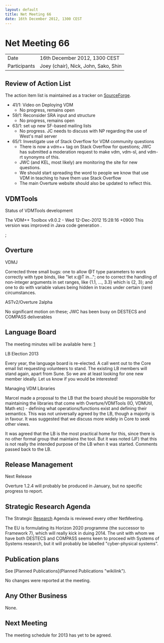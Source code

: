 ```yaml
---
layout: default
title: Net Meeting 66
date: 16th December 2012, 1300 CEST
---
```


<script src="https://code.jquery.com/jquery-1.11.1.min.js">
</script>
<script src="/javascripts/edit.js"></script>
<script>setEditButonNm();</script>

# Net Meeting 66

|||
|---|---|
| Date | 16th December 2012, 1300 CEST |
| Participants | Joey (chair), Nick, John, Sako, Shin |

Review of Action List
---------------------

The action item list is maintained as a tracker on
[SourceForge](https://sourceforge.net/p/overture/netmeeting-actions/).

-   41/​1: Video on Deploying VDM
    -   No progress, remains open
-   59/​1: Reconsider SRA input and structure
    -   No progress, remains open
-   63/​1: set up new SF-based mailing lists
    -   No progress. JC needs to discuss with NP regarding the use of
        West's mail server
-   65/​1: Investigate use of Stack Overflow for VDM community questions
    -   There is now a vdm++ tag on Stack Overflow for questions; JWC
        has submitted a moderation request to make vdm, vdm-sl, and
        vdm-rt synonyms of this.
    -   JWC (and KEL, most likely) are monitoring the site for new
        questions.
    -   We should start spreading the word to people we know that use
        VDM in teaching to have them use Stack Overflow
    -   The main Overture website should also be updated to reflect
        this.

VDMTools
--------

Status of VDMTools development

The VDM++ Toolbox v9.0.2 - Wed 12-Dec-2012 15:28:16 +0900 This version
was improved in Java code generation .

;

Overture
--------

VDMJ

Corrected three small bugs: one to allow @T type parameters to work
correctly with type binds, like "let x:@T in..."; one to correct the
handling of non-integer arguments in set ranges, like {1.1, ..., 3.3}
which is {2, 3}; and one to do with variable values being hidden in
traces under certain (rare) circumstances.

ASTv2/Overture 2alpha

No significant motion on these; JWC has been busy on DESTECS and COMPASS
deliverables

Language Board
--------------

The meeting minutes will be available here:
[1](http://wiki.overturetool.org/index.php/Language_Board_NetMeeting_Minutes)

LB Election 2013

Every year, the language board is re-elected. A call went out to the
Core email list requesting volunteers to stand. The existing LB members
will stand again, apart from Sune. So we are at least looking for one
new member ideally. Let us know if you would be interested!

Managing VDM Libraries

Marcel made a proposal to the LB that the board should be responsible
for maintaining the libraries that come with Overture/VDMTools (IO,
VDMUtil, Math etc) - defining what operations/functions exist and
defining their semantics. This was not universally agreed by the LB,
though a majority is in favour. It was suggested that we discuss more
widely in Core to seek other views.

It was agreed that the LB is the most practical home for this, since
there is no other formal group that maintains the tool. But it was noted
(JF) that this is not really the intended purpose of the LB when it was
started. Comments passed back to the LB.

Release Management
------------------

Next Release

Overture 1.2.4 will probably be produced in January, but no specific
progress to report.

Strategic Research Agenda
-------------------------

The Strategic [Research](Research "wikilink") Agenda is reviewed every
other NetMeeting.

The EU is formulating its Horizon 2020 programme (the successor to
Framework 7), which will really kick in duing 2014. The unit with whom
we have both DESTECS and COMPASS seems keen to proceed with Systems of
Systems research, but it will probably be labelled "cyber-physical
systems".

Publication plans
-----------------

See [Planned Publications](Planned Publications "wikilink").

No changes were reported at the meeting.

Any Other Business
------------------

None.

Next Meeting
------------

The meeting schedule for 2013 has yet to be agreed.

   <div id="edit_page_div"></div>